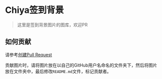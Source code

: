 # Chiya签到背景
> 这里是签到背景图片的图库，欢迎PR

## 如何贡献
请参考[创建Pull Request](https://docs.github.com/zh/pull-requests/collaborating-with-pull-requests/proposing-changes-to-your-work-with-pull-requests/creating-a-pull-request)


贡献图片时，请将图片放在以自己的GitHub用户名命名的文件夹下，然后将图片放在文件夹中，最后修改`README.md`文件，标记贡献者。
